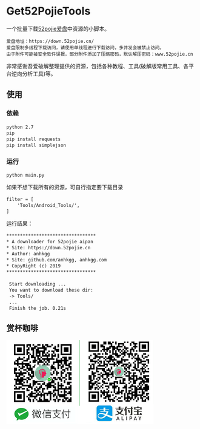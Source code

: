 
# Get52PojieTools

一个批量下载[52pojie](www.52pojie.cn)[爱盘](https://down.52pojie.cn/)中资源的小脚本。

```
爱盘地址：https://down.52pojie.cn/
爱盘限制多线程下载访问，请使用单线程进行下载访问，多并发会被禁止访问。
由于附件可能被安全软件误报，部分附件添加了压缩密码，默认解压密码：www.52pojie.cn
```

非常感谢吾爱破解整理提供的资源，包括各种教程、工具(破解版常用工具、各平台逆向分析工具)等。

## 使用

### 依赖

```
python 2.7
pip
pip install requests
pip install simplejson
```

### 运行

```
python main.py
```

如果不想下载所有的资源，可自行指定要下载目录

```
filter = [
    'Tools/Android_Tools/',
]
```

运行结果：

```
*********************************
* A downloader for 52pojie aipan 
* Site: https://down.52pojie.cn  
* Author: anhkgg
* Site: github.com/anhkgg, anhkgg.com
* CopyRight (c) 2019 
*********************************
 
 Start downloading ... 
 You want to download these dir: 
 -> Tools/
 ...
 Finish the job. 0.21s
```

## 赏杯咖啡

![img](./pay.png)